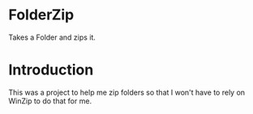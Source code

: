# FolderZip
Takes a Folder and zips it.

# Introduction
This was a project to help me zip folders so that I won't have to rely on WinZip to do that for me.
